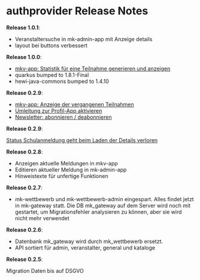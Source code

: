 # authprovider Release Notes

__Release 1.0.1__:

* Veranstaltersuche in mk-admin-app mit Anzeige details
* layout bei buttons verbessert

__Release 1.0.0__:

* [mkv-app: Statistik für eine Teilnahme generieren und anzeigen](https://github.com/heike2718/minikaenguru/issues/127)
* quarkus bumped to 1.8.1-Final
* hewi-java-commons bumped to 1.4.10

__Release 0.2.9__:

* [mkv-app: Anzeige der vergangenen Teilnahmen](https://github.com/heike2718/minikaenguru/issues/75)
* [Umleitung zur Profil-App aktivieren](https://github.com/heike2718/minikaenguru/issues/146)
* [Newsletter: abonnieren / deabonnieren](https://github.com/heike2718/minikaenguru/issues/155)



__Release 0.2.9__:

[Status Schulanmeldung geht beim Laden der Details verloren](https://github.com/heike2718/minikaenguru/issues/148)

__Release 0.2.8__:

* Anzeigen aktuelle Meldungen in mkv-app
* Editieren aktueller Meldung in mk-admin-app
* Hinweistexte für unfertige Funktionen


__Release 0.2.7__:

* mk-wettbewerb und mk-wettbewerb-admin eingespart. Alles findet jetzt in mk-gateway
  statt. Die DB mk_gateway auf dem Server wird noch mit gestartet, um Migrationsfehler
  analysieren zu können, aber sie wird nicht mehr verwendet

__Release 0.2.6__:

* Datenbank mk_gateway wird durch mk_wettbewerb ersetzt.
* API sortiert für admin, veranstalter, general und kataloge

__Release 0.2.5__:

Migration Daten bis auf DSGVO

